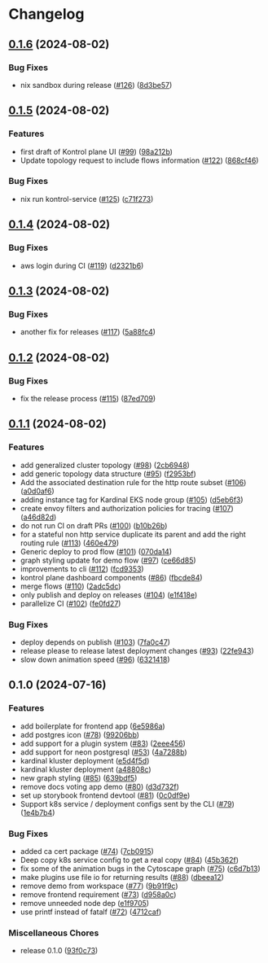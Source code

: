 # Changelog

## [0.1.6](https://github.com/kurtosis-tech/kardinal-kontrol/compare/0.1.5...0.1.6) (2024-08-02)


### Bug Fixes

* nix sandbox during release ([#126](https://github.com/kurtosis-tech/kardinal-kontrol/issues/126)) ([8d3be57](https://github.com/kurtosis-tech/kardinal-kontrol/commit/8d3be57699005c98b44efd63d86f28026b7a5e9f))

## [0.1.5](https://github.com/kurtosis-tech/kardinal-kontrol/compare/0.1.4...0.1.5) (2024-08-02)


### Features

* first draft of Kontrol plane UI ([#99](https://github.com/kurtosis-tech/kardinal-kontrol/issues/99)) ([98a212b](https://github.com/kurtosis-tech/kardinal-kontrol/commit/98a212bf5de17bdb71adb8a0771c35dd88d5c953))
* Update topology request to include flows information ([#122](https://github.com/kurtosis-tech/kardinal-kontrol/issues/122)) ([868cf46](https://github.com/kurtosis-tech/kardinal-kontrol/commit/868cf4621317a212e2b4cac8e7a592a179eab2db))


### Bug Fixes

* nix run kontrol-service  ([#125](https://github.com/kurtosis-tech/kardinal-kontrol/issues/125)) ([c71f273](https://github.com/kurtosis-tech/kardinal-kontrol/commit/c71f2732a028fd6a512192e549a9fb566c120978))

## [0.1.4](https://github.com/kurtosis-tech/kardinal-kontrol/compare/0.1.3...0.1.4) (2024-08-02)


### Bug Fixes

* aws login during CI ([#119](https://github.com/kurtosis-tech/kardinal-kontrol/issues/119)) ([d2321b6](https://github.com/kurtosis-tech/kardinal-kontrol/commit/d2321b650e5530f288d491125fd23c6db265d527))

## [0.1.3](https://github.com/kurtosis-tech/kardinal-kontrol/compare/0.1.2...0.1.3) (2024-08-02)


### Bug Fixes

* another fix for releases ([#117](https://github.com/kurtosis-tech/kardinal-kontrol/issues/117)) ([5a88fc4](https://github.com/kurtosis-tech/kardinal-kontrol/commit/5a88fc4c6d4e585c593ab17be02f07ddafc70706))

## [0.1.2](https://github.com/kurtosis-tech/kardinal-kontrol/compare/0.1.1...0.1.2) (2024-08-02)


### Bug Fixes

* fix the release process ([#115](https://github.com/kurtosis-tech/kardinal-kontrol/issues/115)) ([87ed709](https://github.com/kurtosis-tech/kardinal-kontrol/commit/87ed709c36c95fb7095747990368a6e36e218e2c))

## [0.1.1](https://github.com/kurtosis-tech/kardinal-kontrol/compare/0.1.0...0.1.1) (2024-08-02)


### Features

* add generalized cluster topology ([#98](https://github.com/kurtosis-tech/kardinal-kontrol/issues/98)) ([2cb6948](https://github.com/kurtosis-tech/kardinal-kontrol/commit/2cb69489075b7705df4f8a09320af7f80c10691f))
* add generic topology data structure ([#95](https://github.com/kurtosis-tech/kardinal-kontrol/issues/95)) ([f2953bf](https://github.com/kurtosis-tech/kardinal-kontrol/commit/f2953bf11d68cb51df64e246c983ea791a6ece4d))
* Add the associated destination rule for the http route subset ([#106](https://github.com/kurtosis-tech/kardinal-kontrol/issues/106)) ([a0d0af6](https://github.com/kurtosis-tech/kardinal-kontrol/commit/a0d0af6faa1e1d245ce2f9aa43ecaef628c41b09))
* adding instance tag for Kardinal EKS node group ([#105](https://github.com/kurtosis-tech/kardinal-kontrol/issues/105)) ([d5eb6f3](https://github.com/kurtosis-tech/kardinal-kontrol/commit/d5eb6f397fe7903ddc6138b897c0d8cf482fa8bd))
* create envoy filters and authorization policies for tracing ([#107](https://github.com/kurtosis-tech/kardinal-kontrol/issues/107)) ([a46d82d](https://github.com/kurtosis-tech/kardinal-kontrol/commit/a46d82d79de1926b0928e245c21c7db21cfb6960))
* do not run CI on draft PRs ([#100](https://github.com/kurtosis-tech/kardinal-kontrol/issues/100)) ([b10b26b](https://github.com/kurtosis-tech/kardinal-kontrol/commit/b10b26bcd70ceccfbbfb789fcd2a4954692ac3b2))
* for a stateful non http service duplicate its parent and add the right routing rule ([#113](https://github.com/kurtosis-tech/kardinal-kontrol/issues/113)) ([460e479](https://github.com/kurtosis-tech/kardinal-kontrol/commit/460e4792666e19cdd3e70dfcef73c7bb3c43ca6d))
* Generic deploy to prod flow ([#101](https://github.com/kurtosis-tech/kardinal-kontrol/issues/101)) ([070da14](https://github.com/kurtosis-tech/kardinal-kontrol/commit/070da14bf058f1142caf62b6680b84d8c44da769))
* graph styling update for demo flow ([#97](https://github.com/kurtosis-tech/kardinal-kontrol/issues/97)) ([ce66d85](https://github.com/kurtosis-tech/kardinal-kontrol/commit/ce66d85bf48ddecc5a58cf4f4f7a7b92d3fb70c9))
* improvements to cli ([#112](https://github.com/kurtosis-tech/kardinal-kontrol/issues/112)) ([fcd9353](https://github.com/kurtosis-tech/kardinal-kontrol/commit/fcd9353d53ec66723b26596899574b612f440e84))
* kontrol plane dashboard components ([#86](https://github.com/kurtosis-tech/kardinal-kontrol/issues/86)) ([fbcde84](https://github.com/kurtosis-tech/kardinal-kontrol/commit/fbcde846fcb3169f2c5f6e7a401ef7835e464831))
* merge flows ([#110](https://github.com/kurtosis-tech/kardinal-kontrol/issues/110)) ([2adc5dc](https://github.com/kurtosis-tech/kardinal-kontrol/commit/2adc5dc4754814a85d93b888a6ff1bcfd8ba44c2))
* only publish and deploy on releases ([#104](https://github.com/kurtosis-tech/kardinal-kontrol/issues/104)) ([e1f418e](https://github.com/kurtosis-tech/kardinal-kontrol/commit/e1f418eef7a4abd8322912a506106da73e56af8a))
* parallelize CI ([#102](https://github.com/kurtosis-tech/kardinal-kontrol/issues/102)) ([fe0fd27](https://github.com/kurtosis-tech/kardinal-kontrol/commit/fe0fd27c358e8d18d09c4746b42bff9acf9ebd0b))


### Bug Fixes

* deploy depends on publish ([#103](https://github.com/kurtosis-tech/kardinal-kontrol/issues/103)) ([7fa0c47](https://github.com/kurtosis-tech/kardinal-kontrol/commit/7fa0c476ebb49db0d508b60faffda4ebb50234c5))
* release please to release latest deployment changes ([#93](https://github.com/kurtosis-tech/kardinal-kontrol/issues/93)) ([22fe943](https://github.com/kurtosis-tech/kardinal-kontrol/commit/22fe943ad4d7904eedaef77e8742d6c01ce79422))
* slow down animation speed ([#96](https://github.com/kurtosis-tech/kardinal-kontrol/issues/96)) ([6321418](https://github.com/kurtosis-tech/kardinal-kontrol/commit/63214188f6c9090f6cd61c295707311bbfa248e5))

## 0.1.0 (2024-07-16)


### Features

* add boilerplate for frontend app ([6e5986a](https://github.com/kurtosis-tech/kardinal-kontrol/commit/6e5986ac7292339b274478a1c83d0c4528fda4d4))
* add postgres icon ([#78](https://github.com/kurtosis-tech/kardinal-kontrol/issues/78)) ([99206bb](https://github.com/kurtosis-tech/kardinal-kontrol/commit/99206bb5409ccd87983438db827a9f10a8a5677f))
* add support for a plugin system ([#83](https://github.com/kurtosis-tech/kardinal-kontrol/issues/83)) ([2eee456](https://github.com/kurtosis-tech/kardinal-kontrol/commit/2eee4560ea2401c1637ab645fe73e5d88b9949dc))
* add support for neon postgresql ([#53](https://github.com/kurtosis-tech/kardinal-kontrol/issues/53)) ([4a7288b](https://github.com/kurtosis-tech/kardinal-kontrol/commit/4a7288b89f2067556c80dab6f9a77daaf2ce4625))
* kardinal kluster deployment ([e5d4f5d](https://github.com/kurtosis-tech/kardinal-kontrol/commit/e5d4f5d7f4d66698c3ec3834bd0320e7913ae737))
* kardinal kluster deployment ([a48808c](https://github.com/kurtosis-tech/kardinal-kontrol/commit/a48808c640cf48aa581961215d923293af1be66d))
* new graph styling ([#85](https://github.com/kurtosis-tech/kardinal-kontrol/issues/85)) ([639bdf5](https://github.com/kurtosis-tech/kardinal-kontrol/commit/639bdf576c4bd3f3f2ae48cc760b140121034af2))
* remove docs voting app demo ([#80](https://github.com/kurtosis-tech/kardinal-kontrol/issues/80)) ([d3d732f](https://github.com/kurtosis-tech/kardinal-kontrol/commit/d3d732fe751f530b2018b824d2090874d3a9d816))
* set up storybook frontend devtool ([#81](https://github.com/kurtosis-tech/kardinal-kontrol/issues/81)) ([0c0df9e](https://github.com/kurtosis-tech/kardinal-kontrol/commit/0c0df9edf053cbf8e155b047d749937d3cf6ae5a))
* Support k8s service / deployment configs sent by the CLI ([#79](https://github.com/kurtosis-tech/kardinal-kontrol/issues/79)) ([1e4b7b4](https://github.com/kurtosis-tech/kardinal-kontrol/commit/1e4b7b44714807fbd372c89cb46e2a5768c06525))


### Bug Fixes

* added ca cert package ([#74](https://github.com/kurtosis-tech/kardinal-kontrol/issues/74)) ([7cb0915](https://github.com/kurtosis-tech/kardinal-kontrol/commit/7cb091591420539f2ada6d201664766ec5478c56))
* Deep copy k8s service config to get a real copy ([#84](https://github.com/kurtosis-tech/kardinal-kontrol/issues/84)) ([45b362f](https://github.com/kurtosis-tech/kardinal-kontrol/commit/45b362fde3fdb9b30cc8c7ec188c738a5e5b7879))
* fix some of the animation bugs in the Cytoscape graph ([#75](https://github.com/kurtosis-tech/kardinal-kontrol/issues/75)) ([c6d7b13](https://github.com/kurtosis-tech/kardinal-kontrol/commit/c6d7b13bf03525183de90ffe552d1decb8375b19))
* make plugins use file io for returning results ([#88](https://github.com/kurtosis-tech/kardinal-kontrol/issues/88)) ([dbeea12](https://github.com/kurtosis-tech/kardinal-kontrol/commit/dbeea1209d17d18eebfc0ec81ee526a58a2256b2))
* remove demo from workspace ([#77](https://github.com/kurtosis-tech/kardinal-kontrol/issues/77)) ([9b91f9c](https://github.com/kurtosis-tech/kardinal-kontrol/commit/9b91f9ca79822ca672bd875f10b699b33a0a1254))
* remove frontend requirement ([#73](https://github.com/kurtosis-tech/kardinal-kontrol/issues/73)) ([d958a0c](https://github.com/kurtosis-tech/kardinal-kontrol/commit/d958a0c64fa79ad574eaa0351e565d3def5bddb2))
* remove unneeded node dep ([e1f9705](https://github.com/kurtosis-tech/kardinal-kontrol/commit/e1f97059266e1dcf0d5197b8692b19444fa882b6))
* use printf instead of fatalf ([#72](https://github.com/kurtosis-tech/kardinal-kontrol/issues/72)) ([4712caf](https://github.com/kurtosis-tech/kardinal-kontrol/commit/4712cafcdcaf1b5f6a37d02ebb1a077171a75d2b))


### Miscellaneous Chores

* release 0.1.0 ([93f0c73](https://github.com/kurtosis-tech/kardinal-kontrol/commit/93f0c7342709c07e83ffec6351b40bc2d707d696))

